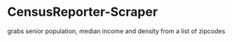 # CensusReporter-Scraper
grabs senior population, median income and density from a list of zipcodes
